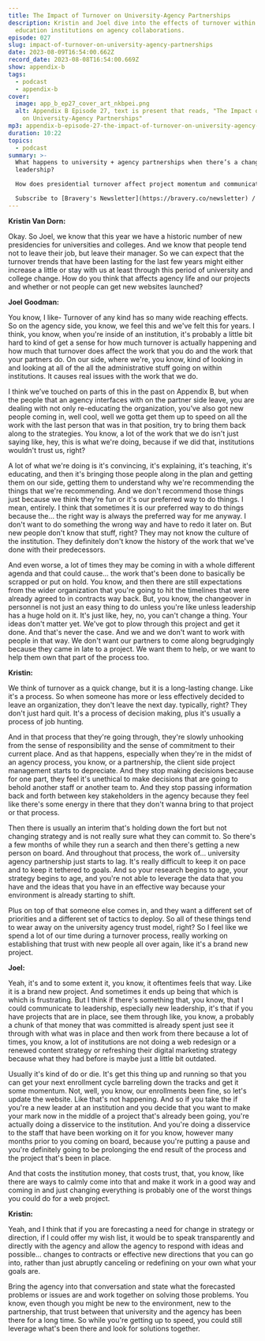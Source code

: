 ```yaml
---
title: The Impact of Turnover on University-Agency Partnerships
description: Kristin and Joel dive into the effects of turnover within higher
  education institutions on agency collaborations.
episode: 027
slug: impact-of-turnover-on-university-agency-partnerships
date: 2023-08-09T16:54:00.662Z
record_date: 2023-08-08T16:54:00.669Z
show: appendix-b
tags:
  - podcast
  - appendix-b
cover:
  image: app_b_ep27_cover_art_nkbpei.png
  alt: Appendix B Episode 27, text is present that reads, "The Impact of Turnover
    on University-Agency Partnerships"
mp3: appendix-b-episode-27-the-impact-of-turnover-on-university-agency-partnerships.mp3
duration: 10:22
topics:
  - podcast
summary: >-
  What happens to university + agency partnerships when there’s a change in
  leadership? 

  How does presidential turnover affect project momentum and communication? What can be done to safeguard ongoing work?

  Subscribe to [Bravery's Newsletter](https://bravery.co/newsletter) / [Follow Kristin](https://www.linkedin.com/in/kristinvandorn/) / [Follow Joel](https://linkedin.com/in/joelgoodman/) / [Follow Bravery on LinkedIn](https://www.linkedin.com/company/bravery-media/)
---
```

**Kristin Van Dorn:**

Okay. So Joel, we know that this year we have a historic number of new presidencies for universities and colleges. And we know that people tend not to leave their job, but leave their manager. So we can expect that the turnover trends that have been lasting for the last few years might either increase a little or stay with us at least through this period of university and college change. How do you think that affects agency life and our projects and whether or not people can get new websites launched?

**Joel Goodman:**

You know, I like- Turnover of any kind has so many wide reaching effects. So on the agency side, you know, we feel this and we've felt this for years. I think, you know, when you're inside of an institution, it's probably a little bit hard to kind of get a sense for how much turnover is actually happening and how much that turnover does affect the work that you do and the work that your partners do. On our side, where we're, you know, kind of looking in and looking at all of the all the administrative stuff going on within institutions. It causes real issues with the work that we do. 

I think we’ve touched on parts of this in the past on Appendix B, but when the people that an agency interfaces with on the partner side leave, you are dealing with not only re-educating the organization, you’ve also got new people coming in, well cool, well we gotta get them up to speed on all the work with the last person that was in that position, try to bring them back along to the strategies. You know, a lot of the work that we do isn't just saying like, hey, this is what we're doing, because if we did that, institutions wouldn't trust us, right? 

A lot of what we're doing is it's convincing, it's explaining, it's teaching, it's educating, and then it's bringing those people along in the plan and getting them on our side, getting them to understand why we're recommending the things that we're recommending. And we don't recommend those things just because we think they're fun or it's our preferred way to do things. I mean, entirely. I think that sometimes it is our preferred way to do things because the... the right way is always the preferred way for me anyway. I don't want to do something the wrong way and have to redo it later on. But new people don't know that stuff, right? They may not know the culture of the institution. They definitely don't know the history of the work that we've done with their predecessors. 

And even worse, a lot of times they may be coming in with a whole different agenda and that could cause... the work that's been done to basically be scrapped or put on hold. You know, and then there are still expectations from the wider organization that you're going to hit the timelines that were already agreed to in contracts way back. But, you know, the changeover in personnel is not just an easy thing to do unless you're like unless leadership has a huge hold on it. It's just like, hey, no, you can't change a thing. Your ideas don't matter yet. We've got to plow through this project and get it done. And that's never the case. And we and we don't want to work with people in that way. We don't want our partners to come along begrudgingly because they came in late to a project. We want them to help, or we want to help them own that part of the process too.

**Kristin:**

We think of turnover as a quick change, but it is a long-lasting change. Like it's a process. So when someone has more or less effectively decided to leave an organization, they don't leave the next day. typically, right? They don't just hard quit. It's a process of decision making, plus it's usually a process of job hunting. 

And in that process that they're going through, they're slowly unhooking from the sense of responsibility and the sense of commitment to their current place. And as that happens, especially when they're in the midst of an agency process, you know, or a partnership, the client side project management starts to depreciate. And they stop making decisions because for one part, they feel it's unethical to make decisions that are going to behold another staff or another team to. And they stop passing information back and forth between key stakeholders in the agency because they feel like there's some energy in there that they don't wanna bring to that project or that process. 

Then there is usually an interim that's holding down the fort but not changing strategy and is not really sure what they can commit to. So there's a few months of while they run a search and then there's getting a new person on board. And throughout that process, the work of... university agency partnership just starts to lag. It's really difficult to keep it on pace and to keep it tethered to goals. And so your research begins to age, your strategy begins to age, and you're not able to leverage the data that you have and the ideas that you have in an effective way because your environment is already starting to shift.

Plus on top of that someone else comes in, and they want a different set of priorities and a different set of tactics to deploy. So all of these things tend to wear away on the university agency trust model, right? So I feel like we spend a lot of our time during a turnover process, really working on establishing that trust with new people all over again, like it's a brand new project.

**Joel:**

Yeah, it's and to some extent it, you know, it oftentimes feels that way. Like it is a brand new project. And sometimes it ends up being that which is which is frustrating. But I think if there's something that, you know, that I could communicate to leadership, especially new leadership, it's that if you have projects that are in place, see them through like, you know, a probably a chunk of that money that was committed is already spent just see it through with what was in place and then work from there because a lot of times, you know, a lot of institutions are not doing a web redesign or a renewed content strategy or refreshing their digital marketing strategy because what they had before is maybe just a little bit outdated. 

Usually it's kind of do or die. It's get this thing up and running so that you can get your next enrollment cycle barreling down the tracks and get it some momentum. Not, well, you know, our enrollments been fine, so let's update the website. Like that's not happening. And so if you take the if you're a new leader at an institution and you decide that you want to make your mark now in the middle of a project that's already been going, you're actually doing a disservice to the institution. And you're doing a disservice to the staff that have been working on it for you know, however many months prior to you coming on board, because you're putting a pause and you're definitely going to be prolonging the end result of the process and the project that's been in place. 

And that costs the institution money, that costs trust, that, you know, like there are ways to calmly come into that and make it work in a good way and coming in and just changing everything is probably one of the worst things you could do for a web project.

**Kristin:**

Yeah, and I think that if you are forecasting a need for change in strategy or direction, if I could offer my wish list, it would be to speak transparently and directly with the agency and allow the agency to respond with ideas and possible... changes to contracts or effective new directions that you can go into, rather than just abruptly canceling or redefining on your own what your goals are.

Bring the agency into that conversation and state what the forecasted problems or issues are and work together on solving those problems. You know, even though you might be new to the environment, new to the partnership, that trust between that university and the agency has been there for a long time. So while you're getting up to speed, you could still leverage what's been there and look for solutions together.
